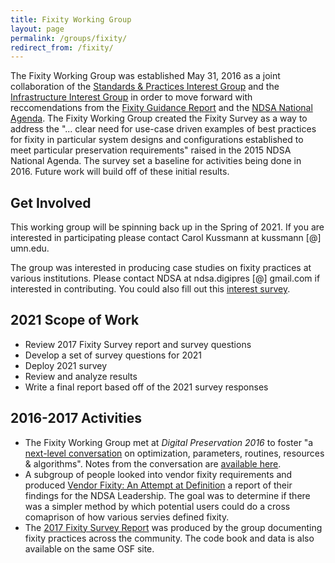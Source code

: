 ```yaml
---
title: Fixity Working Group
layout: page
permalink: /groups/fixity/
redirect_from: /fixity/
---
```


The Fixity Working Group was established May 31, 2016 as a joint collaboration of the [Standards & Practices Interest Group](http://ndsa.org/working-groups/standards-and-practices/) and the [Infrastructure Interest Group](http://ndsa.org/working-groups/infrastructure/) in order to move forward with reccomendations from the [Fixity Guidance Report](http://ndsa.org/documents/NDSA-Fixity-Guidance-Report-final100214.pdf) and the [NDSA National Agenda](http://ndsa.org/national-agenda/). The Fixity Working Group created the Fixity Survey as a way to address the "... clear need for use-case driven examples of best practices for fixity in particular system designs and configurations established to meet particular preservation requirements" raised in the 2015 NDSA National Agenda.  The survey set a baseline for activities being done in 2016.  Future work will build off of these initial results. 

## Get Involved

This working group will be spinning back up in the Spring of 2021.  If you are interested in participating please contact Carol Kussmann at kussmann [@] umn.edu.    

The group was interested in producing case studies on fixity practices at various institutions. Please contact NDSA at ndsa.digipres [@] gmail.com if interested in contributing.  You could also fill out this [interest survey](https://docs.google.com/forms/d/e/1FAIpQLScGgHnPesMzJoZWQ0bmfXpOjnsONNeYCKTPC0gy2VBgdwYvCA/viewform?usp=sf_link).

## 2021 Scope of Work
- Review 2017 Fixity Survey report and survey questions
- Develop a set of survey questions for 2021
- Deploy 2021 survey
- Review and analyze results
- Write a final report based off of the 2021 survey responses

## 2016-2017 Activities

- The Fixity Working Group met at *Digital Preservation 2016* to foster "a [next-level conversation](http://dlfforum2016.sched.org/event/8LHa/lunchtime-working-session-fixity-a-deep-dive-into-the-bits) on optimization, parameters, routines, resources & algorithms". Notes from the conversation are [available here](https://docs.google.com/document/d/1vue4k39jJzW53yZHgYIVSn4bRbh7i1ngIWlyxzNe4pQ/edit?usp=sharing).
- A subgroup of people looked into vendor fixity requirements and produced [Vendor Fixity: An Attempt at Definition](https://docs.google.com/document/d/1rw0lKmorHIE_KLLf6aiKurKCBpEhHJR5ofQsztjwHvw/edit?usp=sharing) a report of their findings for the NDSA Leadership.  The goal was to determine if there was a simpler method by which potential users could do a cross comaprison of how various servies defined fixity.  
- The [2017 Fixity Survey Report](https://osf.io/snjbv/) was produced by the group documenting fixity practices across the community. The code book and data is also available on the same OSF site. 

